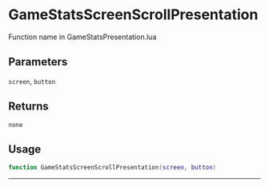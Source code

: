 # GameStatsScreenScrollPresentation
Function name in GameStatsPresentation.lua
## Parameters
`screen`, `button`
## Returns
`none`
## Usage
```lua
function GameStatsScreenScrollPresentation(screen, button)
```
---
